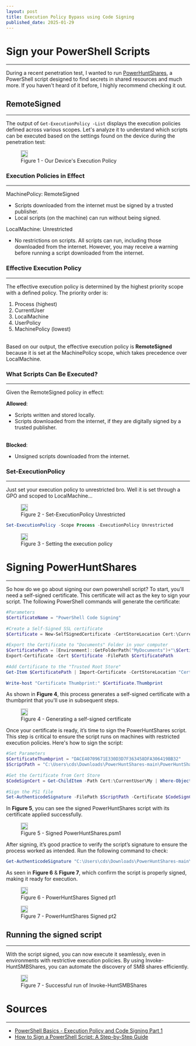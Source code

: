 ```yaml
---
layout: post
title: Execution Policy Bypass using Code Signing
published_date: 2025-01-29
---
```


# Sign your PowerShell Scripts 
---

During a recent penetration test, I wanted to run [PowerHuntShares](https://github.com/NetSPI/PowerHuntShares), a PowerShell script designed to find secrets in shared resources and much more. If you haven't heard of it before, I highly recommend checking it out.

## RemoteSigned
---

The output of `Get-ExecutionPolicy -List` displays the execution policies defined across various scopes. Let's analyze it to understand which scripts can be executed based on the settings found on the device during the penetration test:

<figure class="centered-image">
  <img src="../assets/execution_policy/exec_pol_list.png" style="border: 2px solid #ccc;">
  <figcaption>Figure 1 - Our Device's Execution Policy</figcaption>
</figure>

### Execution Policies in Effect
---

MachinePolicy: RemoteSigned
- Scripts downloaded from the internet must be signed by a trusted publisher.
- Local scripts (on the machine) can run without being signed.

LocalMachine: Unrestricted
- No restrictions on scripts. All scripts can run, including those downloaded from the internet. However, you may receive a warning before running a script downloaded from the internet.

### Effective Execution Policy
---

The effective execution policy is determined by the highest priority scope with a defined policy. The priority order is:

1. Process (highest)
2. CurrentUser
3. LocalMachine
4. UserPolicy
5. MachinePolicy (lowest)

<br>Based on our output, the effective execution policy is **RemoteSigned** because it is set at the MachinePolicy scope, which takes precedence over LocalMachine.

### What Scripts Can Be Executed?
---

Given the RemoteSigned policy in effect:

**Allowed**:
- Scripts written and stored locally.
- Scripts downloaded from the internet, if they are digitally signed by a trusted publisher.

<br>**Blocked**:
- Unsigned scripts downloaded from the internet.

### Set-ExecutionPolicy
---

Just set your execution policy to unrestricted bro. Well it is set through a GPO and scoped to LocalMachine...

<figure class="centered-image">
  <img src="../assets/execution_policy/spongememe.png" style="border: 2px solid #ccc;">
  <figcaption>Figure 2 - Set-ExecutionPolicy Unrestricted</figcaption>
</figure>

```powershell
Set-ExecutionPolicy -Scope Process -ExecutionPolicy Unrestricted
```

<figure class="centered-image large">
  <img src="../assets/execution_policy/set_exec_pol.png" style="border: 2px solid #ccc;">
  <figcaption>Figure 3 - Setting the execution policy</figcaption>
</figure>


# Signing PowerHuntShares
---

So how do we go about signing our own powershell script? To start, you'll need a self-signed certificate. This certificate will act as the key to sign your script. The following PowerShell commands will generate the certificate:

```powershell
#Parameters
$CertificateName = "PowerShell Code Signing"
 
#Create a Self-Signed SSL certificate
$Certificate = New-SelfSignedCertificate -CertStoreLocation Cert:\CurrentUser\My -Subject "CN=$CertificateName" -KeySpec Signature -Type CodeSigningCert
 
#Export the Certificate to "Documents" Folder in your computer
$CertificatePath = [Environment]::GetFolderPath("MyDocuments")+"\$CertificateName.cer"
Export-Certificate -Cert $Certificate -FilePath $CertificatePath
 
#Add Certificate to the "Trusted Root Store"
Get-Item $CertificatePath | Import-Certificate -CertStoreLocation "Cert:\LocalMachine\Root"
  
Write-host "Certificate Thumbprint:" $Certificate.Thumbprint
```

As shown in **Figure 4**, this process generates a self-signed certificate with a thumbprint that you'll use in subsequent steps.

<figure class="centered-image large">
  <img src="../assets/execution_policy/thumbprint.png" style="border: 2px solid #ccc;">
  <figcaption>Figure 4 - Generating a self-signed certificate</figcaption>
</figure>

Once your certificate is ready, it’s time to sign the PowerHuntShares script. This step is critical to ensure the script runs on machines with restricted execution policies. Here's how to sign the script:

```powershell
#Set Parameters
$CertificateThumbprint = "DACE40709671E330D3D7F363458DFA306419BB32"
$ScriptPath = "C:\Users\cds\Downloads\PowerHuntShares-main\PowerHuntShares-main\PowerHuntShares.psm1"
 
#Get the Certificate from Cert Store
$CodeSignCert = Get-ChildItem -Path Cert:\CurrentUser\My | Where-Object {$_.Thumbprint -eq $CertificateThumbprint}
 
#Sign the PS1 file
Set-AuthenticodeSignature -FilePath $ScriptPath -Certificate $CodeSignCert
```

In **Figure 5**, you can see the signed PowerHuntShares script with its certificate applied successfully.

<figure class="centered-image large">
  <img src="../assets/execution_policy/thumbprint.png" style="border: 2px solid #ccc;">
  <figcaption>Figure 5 - Signed PowerHuntShares.psm1</figcaption>
</figure>

After signing, it’s good practice to verify the script’s signature to ensure the process worked as intended. Run the following command to check:

```powershell
Get-AuthenticodeSignature "C:\Users\cds\Downloads\PowerHuntShares-main\PowerHuntShares-main\PowerHuntShares.psm1" | fl
```

As seen in **Figure 6** & **Figure 7**, which confirm the script is properly signed, making it ready for execution.

<figure class="centered-image large">
  <img src="../assets/execution_policy/signature_check.png" style="border: 2px solid #ccc;">
  <figcaption>Figure 6 - PowerHuntShares Signed pt1</figcaption>
</figure>

<figure class="centered-image large">
  <img src="../assets/execution_policy/signature_check2.png" style="border: 2px solid #ccc;">
  <figcaption>Figure 7 - PowerHuntShares Signed pt2</figcaption>
</figure>

## Running the signed script
---

With the script signed, you can now execute it seamlessly, even in environments with restrictive execution policies. By using Invoke-HuntSMBShares, you can automate the discovery of SMB shares efficiently.

<figure class="centered-image large">
  <img src="../assets/execution_policy/success.png" style="border: 2px solid #ccc;">
  <figcaption>Figure 7 - Successful run of Invoke-HuntSMBShares</figcaption>
</figure>

# Sources
---
- [PowerShell Basics - Execution Policy and Code Signing Part 1](https://www.darkoperator.com/blog/2013/3/5/powershell-basics-execution-policy-part-1.html)
- [How to Sign a PowerShell Script: A Step-by-Step Guide](https://www.sharepointdiary.com/2020/12/how-to-sign-powershell-script.html)